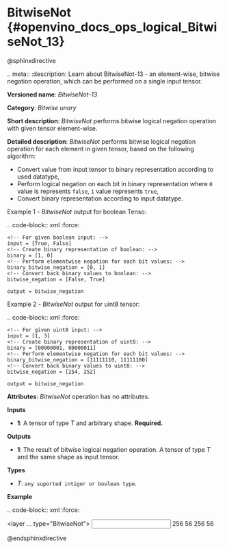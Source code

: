 # BitwiseNot {#openvino_docs_ops_logical_BitwiseNot_13}

@sphinxdirective

.. meta::
  :description: Learn about BitwiseNot-13 - an element-wise, bitwise negation operation, which can be performed on a single input tensor.

**Versioned name**: *BitwiseNot-13*

**Category**: *Bitwise unary*

**Short description**: *BitwiseNot* performs bitwise logical negation operation with given tensor element-wise.

**Detailed description**: *BitwiseNot* performs bitwise logical negation operation for each element in given tensor, based on the following algorithm:

* Convert value from input tensor to binary representation according to used datatype,
* Perform logical negation on each bit in binary representation where `0` value is represents `false`, `1` value represents `true`,
* Convert binary representation according to input datatype.

Example 1 - *BitwiseNot* output for boolean Tenso:

.. code-block:: xml
   :force:

    <!-- For given boolean input: -->
    input = [True, False]
    <!-- Create binary representation of boolean: -->
    binary = [1, 0]
    <!-- Perform elementwise negation for each bit values: -->
    binary_bitwise_negation = [0, 1]
    <!-- Convert back binary values to boolean: -->
    bitwise_negation = [False, True]

    output = bitwise_negation

Example 2 - *BitwiseNot* output for uint8 tensor:

.. code-block:: xml
   :force:

    <!-- For given uint8 input: -->
    input = [1, 3] 
    <!-- Create binary representation of uint8: -->
    binary = [00000001, 00000011]
    <!-- Perform elementwise negation for each bit values: -->
    binary_bitwise_negation = [11111110, 11111100]
    <!-- Convert back binary values to uint8: -->
    bitwise_negation = [254, 252]

    output = bitwise_negation



**Attributes**: *BitwiseNot* operation has no attributes.

**Inputs**

* **1**: A tensor of type *T* and arbitrary shape. **Required.**

**Outputs**

* **1**: The result of bitwise logical negation operation. A tensor of type *T* and the same shape as input tensor.

**Types**

* *T*: ``any suported intiger or boolean type``.

**Example**

.. code-block:: xml
   :force:

   <layer ... type="BitwiseNot">
       <input>
           <port id="0">
               <dim>256</dim>
               <dim>56</dim>
           </port>
       </input>
       <output>
           <port id="1">
               <dim>256</dim>
               <dim>56</dim>
           </port>
       </output>
   </layer>


@endsphinxdirective
